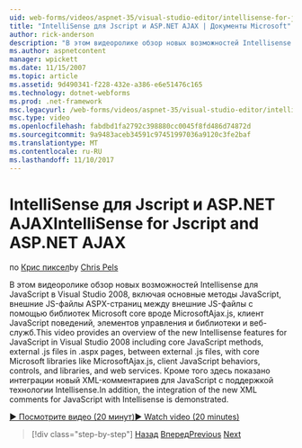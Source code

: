 ```yaml
---
uid: web-forms/videos/aspnet-35/visual-studio-editor/intellisense-for-jscript-and-aspnet-ajax
title: "IntelliSense для Jscript и ASP.NET AJAX | Документы Microsoft"
author: rick-anderson
description: "В этом видеоролике обзор новых возможностей Intellisense для JavaScript в Visual Studio 2008, включая основные методы JavaScript, .js внешние файлы i..."
ms.author: aspnetcontent
manager: wpickett
ms.date: 11/15/2007
ms.topic: article
ms.assetid: 9d490341-f228-432e-a386-e6e51476c165
ms.technology: dotnet-webforms
ms.prod: .net-framework
msc.legacyurl: /web-forms/videos/aspnet-35/visual-studio-editor/intellisense-for-jscript-and-aspnet-ajax
msc.type: video
ms.openlocfilehash: fabdbd1fa2792c398880cc0045f8fd486d74872d
ms.sourcegitcommit: 9a9483aceb34591c97451997036a9120c3fe2baf
ms.translationtype: MT
ms.contentlocale: ru-RU
ms.lasthandoff: 11/10/2017
---
```

<a name="intellisense-for-jscript-and-aspnet-ajax"></a><span data-ttu-id="0e5a3-103">IntelliSense для Jscript и ASP.NET AJAX</span><span class="sxs-lookup"><span data-stu-id="0e5a3-103">IntelliSense for Jscript and ASP.NET AJAX</span></span>
====================
<span data-ttu-id="0e5a3-104">по [Крис пиксел](https://twitter.com/chrispels)</span><span class="sxs-lookup"><span data-stu-id="0e5a3-104">by [Chris Pels](https://twitter.com/chrispels)</span></span>

<span data-ttu-id="0e5a3-105">В этом видеоролике обзор новых возможностей Intellisense для JavaScript в Visual Studio 2008, включая основные методы JavaScript, внешние JS-файлы ASPX-страниц между внешние JS-файлы с помощью библиотек Microsoft core вроде MicrosoftAjax.js, клиент JavaScript поведений, элементов управления и библиотеки и веб-служб.</span><span class="sxs-lookup"><span data-stu-id="0e5a3-105">This video provides an overview of the new Intellisense features for JavaScript in Visual Studio 2008 including core JavaScript methods, external .js files in .aspx pages, between external .js files, with core Microsoft libraries like MicrosoftAjax.js, client JavaScript behaviors, controls, and libraries, and web services.</span></span> <span data-ttu-id="0e5a3-106">Кроме того здесь показано интеграции новый XML-комментариев для JavaScript с поддержкой технологии Intellisense.</span><span class="sxs-lookup"><span data-stu-id="0e5a3-106">In addition, the integration of the new XML comments for JavaScript with Intellisense is demonstrated.</span></span>

[<span data-ttu-id="0e5a3-107">&#9654; Посмотрите видео (20 минут)</span><span class="sxs-lookup"><span data-stu-id="0e5a3-107">&#9654; Watch video (20 minutes)</span></span>](https://channel9.msdn.com/Blogs/ASP-NET-Site-Videos/intellisense-for-jscript-and-aspnet-ajax)

>[!div class="step-by-step"]
<span data-ttu-id="0e5a3-108">[Назад](multi-targeting-support-in-visual-studio-2008.md)
[Вперед](quick-tour-of-the-visual-studio-2008-integrated-development-environment.md)</span><span class="sxs-lookup"><span data-stu-id="0e5a3-108">[Previous](multi-targeting-support-in-visual-studio-2008.md)
[Next](quick-tour-of-the-visual-studio-2008-integrated-development-environment.md)</span></span>
